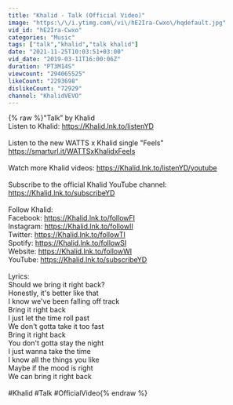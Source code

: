 ```yaml
---
title: "Khalid - Talk (Official Video)"
image: "https:\/\/i.ytimg.com\/vi\/hE2Ira-Cwxo\/hqdefault.jpg"
vid_id: "hE2Ira-Cwxo"
categories: "Music"
tags: ["talk","khalid","talk khalid"]
date: "2021-11-25T10:03:51+03:00"
vid_date: "2019-03-11T16:00:06Z"
duration: "PT3M14S"
viewcount: "294065525"
likeCount: "2293698"
dislikeCount: "72929"
channel: "KhalidVEVO"
---
```

{% raw %}&quot;Talk” by Khalid<br />Listen to Khalid: <a rel="nofollow" target="blank" href="https://Khalid.lnk.to/listenYD">https://Khalid.lnk.to/listenYD</a><br /><br />Listen to the new WATTS x Khalid single &quot;Feels&quot; <a rel="nofollow" target="blank" href="https://smarturl.it/WATTSxKhalidxFeels">https://smarturl.it/WATTSxKhalidxFeels</a><br /><br />Watch more Khalid videos: <a rel="nofollow" target="blank" href="https://Khalid.lnk.to/listenYD/youtube">https://Khalid.lnk.to/listenYD/youtube</a><br /><br />Subscribe to the official Khalid YouTube channel: <a rel="nofollow" target="blank" href="https://Khalid.lnk.to/subscribeYD">https://Khalid.lnk.to/subscribeYD</a><br /><br />Follow Khalid:<br />Facebook: <a rel="nofollow" target="blank" href="https://Khalid.lnk.to/followFI">https://Khalid.lnk.to/followFI</a><br />Instagram: <a rel="nofollow" target="blank" href="https://Khalid.lnk.to/followII">https://Khalid.lnk.to/followII</a><br />Twitter: <a rel="nofollow" target="blank" href="https://Khalid.lnk.to/followTI">https://Khalid.lnk.to/followTI</a><br />Spotify: <a rel="nofollow" target="blank" href="https://Khalid.lnk.to/followSI">https://Khalid.lnk.to/followSI</a><br />Website: <a rel="nofollow" target="blank" href="https://Khalid.lnk.to/followWI">https://Khalid.lnk.to/followWI</a><br />YouTube: <a rel="nofollow" target="blank" href="https://Khalid.lnk.to/subscribeYD">https://Khalid.lnk.to/subscribeYD</a><br /><br />Lyrics:<br />Should we bring it right back?<br />Honestly, it's better like that<br />I know we've been falling off track<br />Bring it right back<br />I just let the time roll past<br />We don't gotta take it too fast<br />Bring it right back<br />You don't gotta stay the night<br />I just wanna take the time<br />I know all the things you like<br />Maybe if the mood is right<br />We can bring it right back<br /><br />#Khalid #Talk #OfficialVideo{% endraw %}
